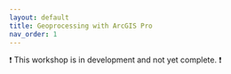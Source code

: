 ```yaml
---
layout: default
title: Geoprocessing with ArcGIS Pro
nav_order: 1
---
```

:heavy_exclamation_mark: This workshop is in development and not yet complete. :heavy_exclamation_mark:
